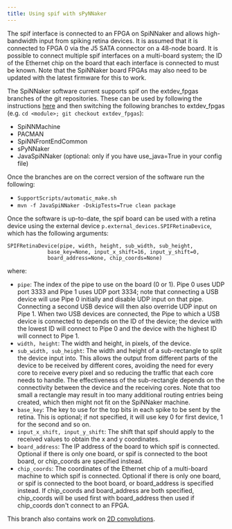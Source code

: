```yaml
---
title: Using spif with sPyNNaker
---
```


The spif interface is connected to an FPGA on SpiNNaker and allows high-bandwidth input from spiking retina devices.  It is assumed that it is connected to FPGA 0 via the J5 SATA connector on a 48-node board.  It is possible to connect multiple spif interfaces on a multi-board system; the ID of the Ethernet chip on the board that each interface is connected to must be known.  Note that the SpiNNaker board FPGAs may also need to be updated with the latest firmware for this to work.

The SpiNNaker software current supports spif on the extdev_fpgas branches of the git repositories.  These can be used by following the instructions [here](gitinstall.html) and then switching the following branches to extdev_fpgas (e.g. ``cd <module>; git checkout extdev_fpgas``):

 - SpiNNMachine
 - PACMAN
 - SpiNNFrontEndCommon
 - sPyNNaker
 - JavaSpiNNaker (optional: only if you have use_java=True in your config file)

Once the branches are on the correct version of the software run the following:

 - ``SupportScripts/automatic_make.sh``
 - ``mvn -f JavaSpiNNaker -DskipTests=True clean package``
    
Once the software is up-to-date, the spif board can be used with a retina device using the external device ``p.external_devices.SPIFRetinaDevice``, which has the following arguments:

    SPIFRetinaDevice(pipe, width, height, sub_width, sub_height,
                 base_key=None, input_x_shift=16, input_y_shift=0,
                 board_address=None, chip_coords=None)

where:
    
 - ``pipe``: The index of the pipe to use on the board (0 or 1).  Pipe 0 uses UDP port 3333 and Pipe 1 uses UDP port 3334; note that connecting a USB device will use Pipe 0 initially and disable UDP input on that pipe.  Connecting a second USB device will then also override UDP input on Pipe 1.  When two USB devices are connected, the Pipe to which a USB device is connected to depends on the ID of the device; the device with the lowest ID will connect to Pipe 0 and the device with the highest ID will connect to Pipe 1.
 - ``width, height``: The width and height, in pixels, of the device.
 - ``sub_width, sub_height``: The width and height of a sub-rectangle to split the device input into.  This allows the output from different parts of the device to be received by different cores, avoiding the need for every core to receive every pixel and so reducing the traffic that each core needs to handle.  The effectiveness of the sub-rectangle depends on the connectivity between the device and the receiving cores.  Note that too small a rectangle may result in too many additional routing entries being created, which then might not fit on the SpiNNaker machine.
 - ``base_key``: The key to use for the top bits in each spike to be sent by the retina.  This is optional; if not specified, it will use key 0 for first device, 1 for the second and so on.
 - ``input_x_shift, input_y_shift``: The shift that spif should apply to the received values to obtain the x and y coordinates.
 - ``board_address``: The IP address of the board to which spif is connected.  Optional if there is only one board, or spif is connected to the boot board, or chip_coords are specified instead.
 - ``chip_coords``: The coordinates of the Ethernet chip of a multi-board machine to which spif is connected.  Optional if there is only one board, or spif is connected to the boot board, or board_address is specified instead.  If chip_coords and board_address are both specified, chip_coords will be used first with board_address then used if chip_coords don't connect to an FPGA.
    
This branch also contains work on [2D convolutions](2d_convolutions).
